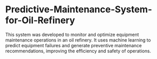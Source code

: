 # Predictive-Maintenance-System-for-Oil-Refinery
This system was developed to monitor and optimize equipment maintenance operations in an oil refinery. It uses machine learning to predict equipment failures and generate preventive maintenance recommendations, improving the efficiency and safety of operations.
